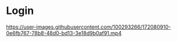 # Login


https://user-images.githubusercontent.com/100293266/172080910-0e6fb767-78b8-48d0-bd13-3e18d9b0af91.mp4

